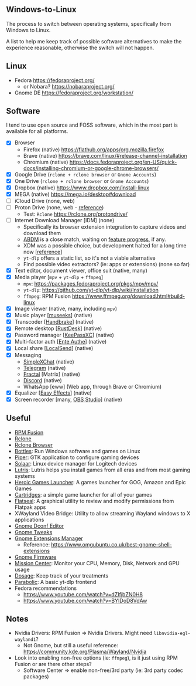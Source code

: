 ## Windows-to-Linux
The process to switch between operating systems, specifically from Windows to Linux.

A list to help me keep track of possible software alternatives to make the experience reasonable, otherwise the switch will not happen.

## Linux
- Fedora https://fedoraproject.org/
    - or Nobara? https://nobaraproject.org/
- Gnome DE https://fedoraproject.org/workstation/

## Software
I tend to use open source and FOSS software, which in the most part is available for all platforms.

- [x] Browser
    - Firefox (native) https://flathub.org/apps/org.mozilla.firefox
    - Brave (native) https://brave.com/linux/#release-channel-installation
    - Chromium (native) https://docs.fedoraproject.org/en-US/quick-docs/installing-chromium-or-google-chrome-browsers/
- [x] Google Drive (`rclone + rclone browser` or `Gnome Accounts`)
- [x] One Drive (`rclone + rclone browser` or `Gnome Accounts`)
- [x] Dropbox (native) https://www.dropbox.com/install-linux
- [x] MEGA (native) https://mega.io/desktop#download
- [ ] iCloud Drive (none, web)
- [ ] Proton Drive (none, web - [reference](https://www.reddit.com/r/ProtonDrive/comments/1e34coe/discussion_thread_for_proton_drive_on_linux_lets/))
    - Test: `Rclone` https://rclone.org/protondrive/
- [ ] Internet Download Manager [IDM] (none)
    - Specifically its browser extension integration to capture videos and download them
    - [ABDM](https://github.com/amir1376/ab-download-manager) is a close match, waiting on [feature progress](https://github.com/amir1376/ab-download-manager/issues/9), if any.
    - XDM was a possible choice, but development halted for a long time now [[reference](https://github.com/subhra74/xdm/discussions/768#discussioncomment-10842375)]
    - `yt-dlp` offers a static list, so it's not a viable alternative
    - Find possible video extractors? (ie: apps or extensions) (none so far)
- [x] Text editor, document viewer, office suit (native, many)
- [x] Media player [`mpv` + `yt-dlp` + `ffmpeg`]
    - `mpv`: https://packages.fedoraproject.org/pkgs/mpv/mpv/
    - `yt-dlp`: https://github.com/yt-dlp/yt-dlp/wiki/Installation
    - `ffmpeg`: RPM Fusion https://www.ffmpeg.org/download.html#build-linux
- [x] Image viewer (native, many, including `mpv`)
- [x] Music player [[museeks](https://github.com/martpie/museeks)] (native)
- [x] Transcoder [[Handbrake](https://github.com/HandBrake/HandBrake)] (native)
- [x] Remote desktop [[RustDesk](https://github.com/rustdesk/rustdesk)] (native)
- [x] Password manager [[KeePassXC](https://github.com/keepassxreboot/keepassxc)] (native)
- [x] Multi-factor auth [[Ente Authe](https://github.com/ente-io/ente#ente-auth)] (native)
- [x] Local share [[LocalSend](https://github.com/localsend/localsend)] (native)
- [x] Messaging
    - [SimpleXChat](https://github.com/simplex-chat/simplex-chat) (native)
    - [Telegram](https://flathub.org/apps/org.telegram.desktop) (native)
    - [Fractal](https://gitlab.gnome.org/World/fractal) [Matrix] (native)
    - [Discord](https://flathub.org/apps/com.discordapp.Discord) (native)
    - WhatsApp [eww] (Web app, through Brave or Chromium)
- [x] Equalizer [[Easy Effects](https://github.com/wwmm/easyeffects)] (native)
- [x] Screen recorder [many, [OBS Studio](https://flathub.org/apps/com.obsproject.Studio)] (native)

## Useful
- [RPM Fusion](https://rpmfusion.org/)
- [Rclone](https://rclone.org/)
- [Rclone Browser](https://github.com/kapitainsky/RcloneBrowser)
- [Bottles](https://github.com/bottlesdevs/Bottles): Run Windows software and games on Linux
- [Piper](https://github.com/libratbag/piper): GTK application to configure gaming devices
- [Solaar](https://github.com/pwr-Solaar/Solaar): Linux device manager for Logitech devices
- [Lutris](https://flathub.org/apps/net.lutris.Lutris): Lutris helps you install games from all eras and from most gaming systems
- [Heroic Games Launcher](https://github.com/Heroic-Games-Launcher/HeroicGamesLauncher): A games launcher for GOG, Amazon and Epic Games
- [Cartridges](https://flathub.org/apps/page.kramo.Cartridges): a simple game launcher for all of your games
- [Flatseal](https://flathub.org/apps/com.github.tchx84.Flatseal): A graphical utility to review and modify permissions from Flatpak apps
- XWayland Video Bridge: Utility to allow streaming Wayland windows to X applications
- [Gnome Dconf Editor](https://wiki.gnome.org/Apps(2f)DconfEditor.html)
- [Gnome Tweaks](https://gitlab.gnome.org/GNOME/gnome-tweaks)
- [Gnome Extensions Manager](https://flathub.org/apps/com.mattjakeman.ExtensionManager)
    - Reference: https://www.omgubuntu.co.uk/best-gnome-shell-extensions
- [Gnome Firmware](https://gitlab.gnome.org/World/gnome-firmware)
- [Mission Center](https://flathub.org/apps/io.missioncenter.MissionCenter): Monitor your CPU, Memory, Disk, Network and GPU usage
- [Dosage](https://flathub.org/apps/io.github.diegopvlk.Dosage): Keep track of your treatments
- [Parabolic](https://flathub.org/apps/org.nickvision.tubeconverter): A basic yt-dlp frontend
- Fedora recommendations
    - https://www.youtube.com/watch?v=dZIfjbZN0H8
    - https://www.youtube.com/watch?v=BYIDoD8VdAw

## Notes
- Nvidia Drivers: RPM Fusion => Nvidia Drivers. Might need `libnvidia-egl-wayland1`?
    - Not Gnome, but still a useful reference: https://community.kde.org/Plasma/Wayland/Nvidia
- Look into enabling non-free options (ie: `ffmpeg`), is it just using RPM Fusion or are there other steps?
   - Software Center => enable non-free/3rd party (ie: 3rd party codec packages)
